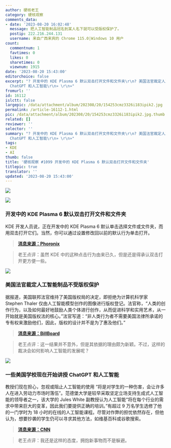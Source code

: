 ```yaml
---
author: 硬核老王
category: 硬核观察
comments_data:
- date: '2023-08-20 16:02:48'
  message: 把人工智能制品冠名到某人名下就可以受版权保护了。
  postip: 222.216.244.131
  username: 来自广西来宾的 Chrome 115.0|Windows 10 用户
count:
  commentnum: 1
  favtimes: 0
  likes: 0
  sharetimes: 0
  viewnum: 1915
date: '2023-08-20 15:43:00'
editorchoice: false
excerpt: "? 开发中的 KDE Plasma 6 默认双击打开文件和文件夹\r\n? 美国法官裁定人工智能制品不受版权保护\r\n? 一些美国学校现在开始讲授
  ChatGPT 和人工智能\r\n» \r\n»"
fromurl: ''
id: 16112
islctt: false
largepic: /data/attachment/album/202308/20/154253cmz3326i183ipik2.jpg
permalink: /article-16112-1.html
pic: /data/attachment/album/202308/20/154253cmz3326i183ipik2.jpg.thumb.jpg
related: []
reviewer: ''
selector: ''
summary: "? 开发中的 KDE Plasma 6 默认双击打开文件和文件夹\r\n? 美国法官裁定人工智能制品不受版权保护\r\n? 一些美国学校现在开始讲授
  ChatGPT 和人工智能\r\n» \r\n»"
tags:
- KDE
- AI
thumb: false
title: '硬核观察 #1099 开发中的 KDE Plasma 6 默认双击打开文件和文件夹'
titlepic: true
translator: ''
updated: '2023-08-20 15:43:00'
---
```


![](/data/attachment/album/202308/20/154253cmz3326i183ipik2.jpg)


![](/data/attachment/album/202308/20/154303ay0g8b0y4jehbhc0.jpg)


### 开发中的 KDE Plasma 6 默认双击打开文件和文件夹


KDE 开发人员说，正在开发中的 KDE Plasma 6 默认单击选择文件或文件夹，而用双击打开它们。当然，你可以通过设置修改回以前的默认行为单击打开。



> 
> **[消息来源：Phoronix](https://www.phoronix.com/news/KDE-Plasma-6-Double-Click)**
> 
> 
> 



> 
> 老王点评：虽然 KDE 中的这种点击行为由来已久，但是还是得承认双击打开更方便一些。
> 
> 
> 


![](/data/attachment/album/202308/20/154316yaab11a1i6wibmbq.jpg)


### 美国法官裁定人工智能制品不受版权保护


据报道，美国联邦法官维持了美国版权局的决定，即拒绝为计算机科学家 Stephen Thaler 仅由人工智能模型创作的图像进行版权登记。法官称，“人类的创作行为，以及如何最好地鼓励人类个体进行创作，从而促进科学和实用艺术，从一开始就是美国版权法的核心。”法官写道：“非人类行为者不需要美国法律所承诺的专有权来激励他们，因此，版权的设计并不是为了惠及他们。”



> 
> **[消息来源：BillBoard](https://www.billboard.com/pro/ai-generated-creative-works-cant-be-copyrighted-judge-rules/)**
> 
> 
> 



> 
> 老王点评：这一结果并不意外，但是其依据的理由颇为新颖。不过，这样的裁决会如何影响人工智能的发展呢？
> 
> 
> 


![](/data/attachment/album/202308/20/154338e9d8syjjxxxaa0xl.jpg)


### 一些美国学校现在开始讲授 ChatGPT 和人工智能


教授们现在担心，忽视或阻止人工智能的使用 “将是对学生的一种伤害，会让许多人在进入劳动力市场时落伍”。范德堡大学是较早采取坚定立场支持生成式人工智能的领导者之一，该大学的 Jules White 副教授认为人工智能“将在每个行业的需求中带来巨大的变革，因此我们要提供正确的培训。”有超过 9 万名学生选修了他的一门学时为 18 小时的在线的人工智能课程。尽管对作弊的担忧依然存在，但他认为，想要抄袭的学生仍可以寻求其他方法，如维基百科或谷歌搜索。



> 
> **[消息来源：CNN](https://www.cnn.com/2023/08/19/tech/schools-teaching-chagpt-students/)**
> 
> 
> 



> 
> 老王点评：我还是这样的态度，拥抱新事物而不是躲避。
> 
> 
>